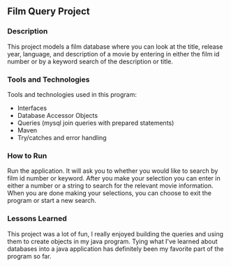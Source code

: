 ## Film Query Project

### Description

This project models a film database where you can look at the title, release
year, language, and description of a movie by entering in either the film id
number or by a keyword search of the description or title.


### Tools and Technologies

Tools and technologies used in this program:
* Interfaces
* Database Accessor Objects
* Queries (mysql join queries with prepared statements)
* Maven
* Try/catches and error handling


### How to Run

Run the application. It will ask you to whether you would like to search by
film id number or keyword. After you make your selection you can enter in
either a number or a string to search for the relevant movie information. When
you are done making your selections, you can choose to exit the program or
start a new search.


### Lessons Learned

This project was a lot of fun, I really enjoyed building the queries and using
them to create objects in my java program. Tying what I've learned about
databases into a java application has definitely been my favorite part of the
program so far. 
